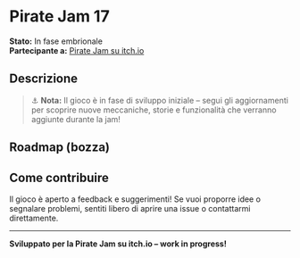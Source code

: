 # Pirate Jam 17

**Stato:** In fase embrionale  
**Partecipante a:** [Pirate Jam su itch.io](https://itch.io/jam/pirate)

## Descrizione



> ⚓ **Nota:** Il gioco è in fase di sviluppo iniziale – segui gli aggiornamenti per scoprire nuove meccaniche, storie e funzionalità che verranno aggiunte durante la jam!

## Roadmap (bozza)



## Come contribuire

Il gioco è aperto a feedback e suggerimenti! Se vuoi proporre idee o segnalare problemi, sentiti libero di aprire una issue o contattarmi direttamente.

---

**Sviluppato per la Pirate Jam su itch.io – work in progress!**
